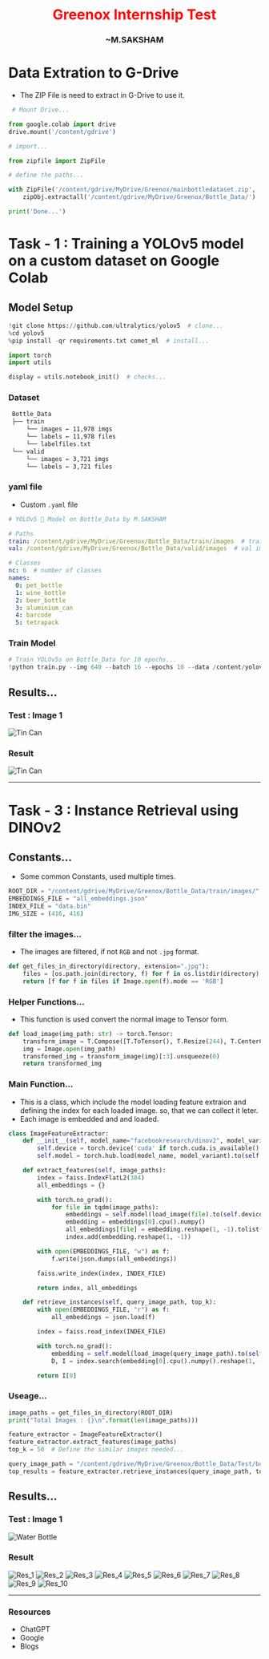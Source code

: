 <H1 align="center", style="color:#ff0000">Greenox Internship Test</H1>

<H3 align="center">~M.SAKSHAM</H3>

<!-- TOC -->

# Data Extration to G-Drive

* The ZIP File is need to extract in G-Drive to use it.

```Python
 # Mount Drive...

from google.colab import drive
drive.mount('/content/gdrive')
```

```Python
# import...

from zipfile import ZipFile

```

``` Python
# define the paths...

with ZipFile('/content/gdrive/MyDrive/Greenox/mainbottledataset.zip', 'r') as zipObj:  # path of folder or file...
    zipObj.extractall('/content/gdrive/MyDrive/Greenox/Bottle_Data/')  # path to save file or folder...

print('Done...')
```

# Task - 1  : Training a YOLOv5 model on a custom dataset on Google Colab

## Model Setup

```Python
!git clone https://github.com/ultralytics/yolov5  # clone...
%cd yolov5
%pip install -qr requirements.txt comet_ml  # install...

import torch
import utils

display = utils.notebook_init()  # checks...
```

### Dataset

``` markdown
 Bottle_Data 
 ├── train
     └── images ← 11,978 imgs
     └── labels ← 11,978 files
     └── labelfiles.txt
 └── valid
     └── images ← 3,721 imgs
     └── labels ← 3,721 files
```

### yaml file

* Custom `.yaml` file

```yaml
# YOLOv5 🚀 Model on Bottle_Data by M.SAKSHAM

# Paths
train: /content/gdrive/MyDrive/Greenox/Bottle_Data/train/images  # train images path to 11,978 images
val: /content/gdrive/MyDrive/Greenox/Bottle_Data/valid/images  # val images path to 3,721 images

# Classes
nc: 6  # number of classes
names:
  0: pet_bottle
  1: wine_bottle
  2: beer_bottle
  3: aluminium_can
  4: barcode
  5: tetrapack
```

### Train Model

```Python
# Train YOLOv5s on Bottle_Data for 10 epochs...
!python train.py --img 640 --batch 16 --epochs 10 --data /content/yolov5/data/bottle_data.yaml --weights yolov5s.pt --cache
```

## Results...

### Test : Image 1

![Tin Can](./Task_1/tin_can.jpg)

### Result

![Tin Can](./Task_1/Result_tin_can.jpg)

---

# Task - 3 : Instance Retrieval using DINOv2

## Constants...

* Some common Constants, used multiple times.

```Python
ROOT_DIR = "/content/gdrive/MyDrive/Greenox/Bottle_Data/train/images/"
EMBEDDINGS_FILE = "all_embeddings.json"
INDEX_FILE = "data.bin"
IMG_SIZE = (416, 416)
```

### filter the images...

* The images are filtered, if not `RGB` and not `.jpg` format.

```Python
def get_files_in_directory(directory, extension=".jpg"):
    files = [os.path.join(directory, f) for f in os.listdir(directory) if f.lower().endswith(extension)]
    return [f for f in files if Image.open(f).mode == 'RGB']
```

### Helper Functions...

* This function is used convert the normal image to Tensor form.

```Python
def load_image(img_path: str) -> torch.Tensor:
    transform_image = T.Compose([T.ToTensor(), T.Resize(244), T.CenterCrop(224), T.Normalize([0.5], [0.5])])
    img = Image.open(img_path)
    transformed_img = transform_image(img)[:3].unsqueeze(0)
    return transformed_img
```

### Main Function...

* This is a class, which include the model loading feature extraion and defining the index for each loaded image. so, that we can collect it leter. 
* Each image is embedded and and loaded.

```Python
class ImageFeatureExtractor:
    def __init__(self, model_name="facebookresearch/dinov2", model_variant="dinov2_vits14"):
        self.device = torch.device('cuda' if torch.cuda.is_available() else "cpu")
        self.model = torch.hub.load(model_name, model_variant).to(self.device)

    def extract_features(self, image_paths):
        index = faiss.IndexFlatL2(384)
        all_embeddings = {}

        with torch.no_grad():
            for file in tqdm(image_paths):
                embeddings = self.model(load_image(file).to(self.device))
                embedding = embeddings[0].cpu().numpy()
                all_embeddings[file] = embedding.reshape(1, -1).tolist()
                index.add(embedding.reshape(1, -1))

        with open(EMBEDDINGS_FILE, "w") as f:
            f.write(json.dumps(all_embeddings))

        faiss.write_index(index, INDEX_FILE)

        return index, all_embeddings

    def retrieve_instances(self, query_image_path, top_k):
        with open(EMBEDDINGS_FILE, "r") as f:
            all_embeddings = json.load(f)

        index = faiss.read_index(INDEX_FILE)

        with torch.no_grad():
            embedding = self.model(load_image(query_image_path).to(self.device))
            D, I = index.search(embedding[0].cpu().numpy().reshape(1, -1), top_k)

        return I[0]

```

### Useage...

```Python
image_paths = get_files_in_directory(ROOT_DIR)
print("Total Images : {}\n".format(len(image_paths)))

feature_extractor = ImageFeatureExtractor()
feature_extractor.extract_features(image_paths)
top_k = 50  # Define the similar images needed...

query_image_path = "/content/gdrive/MyDrive/Greenox/Bottle_Data/Test/bottle_1.jpg"
top_results = feature_extractor.retrieve_instances(query_image_path, top_k = top_k)
```

## Results...

### Test : Image 1

![Water Bottle](./Task_3/bottle_1.jpg)

### Result

![Res_1](./Task_3/t2_rdownload.png)
![Res_2](./Task_3/download%20(1).png)
![Res_3](./Task_3/download%20(2).png)
![Res_4](./Task_3/download%20(3).png)
![Res_5](./Task_3/download%20(4).png)
![Res_6](./Task_3/download%20(5).png)
![Res_7](./Task_3/download%20(6).png)
![Res_8](./Task_3/download%20(7).png)
![Res_9](./Task_3/download%20(8).png)
![Res_10](./Task_3/download%20(9).png)

---

### Resources

* ChatGPT
* Google
* Blogs
